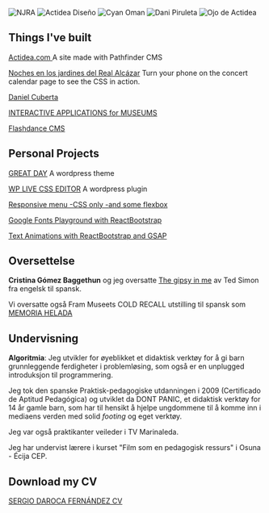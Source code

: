 ![NJRA](http://www.flashdance.es/res/imgs/webs/thumbs/njra-2016.png)
![Actidea Diseño](http://www.flashdance.es/res/imgs/webs/thumbs/actidea-diseño.png)
![Cyan Oman](http://www.flashdance.es/res/imgs/webs/thumbs/cyan-animatica-oman.png)
![Dani Piruleta](http://www.flashdance.es/res/imgs/webs/thumbs/dani-piruleta.png)
![Ojo de Actidea](http://www.flashdance.es/res/imgs/webs/thumbs/actidea-ojo.png)

## Things I've built
[Actidea.com ](http://www.actidea.com/diseño) A site made with Pathfinder CMS

[Noches en los jardines del Real Alcázar](http://www.actidea.es/nochesalcazar2017/calendario) Turn your phone on the concert calendar page to see the CSS in action.

[Daniel Cuberta](http://www.danielcuberta.com/peliculas/6-manzanas/)

[INTERACTIVE APPLICATIONS for MUSEUMS](http://www.cyananimatica.com/portfolio-items/national-museum-oman/?portfolioCats=1488)

[Flashdance CMS](https://www.youtube.com/watch?v=Xio8YCLB6-o)

## Personal Projects
[GREAT DAY](https://github.com/SergioDaroca/Great-Day-WordPress-theme) A wordpress theme

[WP LIVE CSS EDITOR](https://wordpress.org/plugins/wp-live-css-editor/) A wordpress plugin

[Responsive menu -CSS only -and some flexbox](https://codepen.io/SergioDaroca/pen/bgKPqY)

[Google Fonts Playground with ReactBootstrap](https://codepen.io/SergioDaroca/pen/PbgNRr)

[Text Animations with ReactBootstrap and GSAP](https://codepen.io/SergioDaroca/pen/dNPpNe?editors=0010)

## Oversettelse
**Cristina Gómez Baggethun** og jeg oversatte [The gipsy in me](http://www.interfolio.es/Actual/Entradas/2014/11/8_EL_GITANO_QUE_HAY_EN_MI.html) av Ted Simon fra engelsk til spansk.

Vi oversatte også Fram Museets COLD RECALL utstilling til spansk som [MEMORIA HELADA](http://www.museocienciavalladolid.es/opencms/mcva/QueOfrecemos/Actualidad/EventosPropios/eventospropios/eventoprop_0253.html?calYear=2017&calMonth=4)

## Undervisning
**Algoritmia**:
Jeg utvikler for øyeblikket et didaktisk verktøy for å gi barn grunnleggende ferdigheter i problemløsing, som også er en unplugged introduksjon til programmering.

Jeg tok den spanske Praktisk-pedagogiske utdanningen i 2009 (Certificado de Aptitud Pedagógica) og utviklet da DONT PANIC, et didaktisk verktøy for 14 år gamle barn, som har til hensikt å hjelpe ungdommene til å komme inn i mediaens verden med solid _footing_ og eget verktøy.

Jeg var også praktikanter veileder i TV Marinaleda.

Jeg har undervist lærere i kurset "Film som en pedagogisk ressurs" i Osuna - Écija CEP. 

## Download my CV
[SERGIO DAROCA FERNÁNDEZ CV](http://www.flashdance.es/res/files/Sergio-Daroca-curriculum-vitae.pdf)
